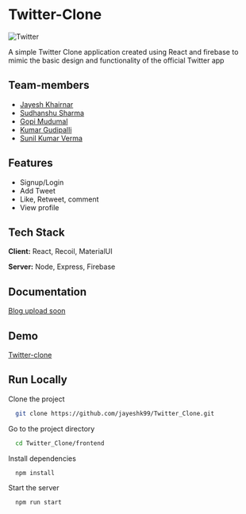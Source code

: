
# Twitter-Clone

![Twitter](https://logos-world.net/wp-content/uploads/2020/04/Twitter-Logo-2010-2012.png)

A simple Twitter Clone application created using React and firebase to mimic the basic design and functionality of the official Twitter app


## Team-members

- [Jayesh Khairnar](https://github.com/jayeshk99/)
- [Sudhanshu Sharma](https://github.com/Sudhanshu894)
- [Gopi Mudumal](https://github.com/gopimudumal99)
- [Kumar Gudipalli](https://github.com/KumarGudipalli)
- [Sunil Kumar Verma](https://github.com/sunilverma11)
## Features

- Signup/Login
- Add Tweet
- Like, Retweet, comment
- View profile




## Tech Stack

**Client:** React, Recoil, MaterialUI

**Server:** Node, Express, Firebase


## Documentation

[Blog upload soon](https://linktodocumentation)


## Demo

[Twitter-clone](https://twitter-project-work.netlify.app/)


## Run Locally

Clone the project

```bash
  git clone https://github.com/jayeshk99/Twitter_Clone.git
```

Go to the project directory

```bash
  cd Twitter_Clone/frontend
```

Install dependencies

```bash
  npm install
```

Start the server

```bash
  npm run start
```

